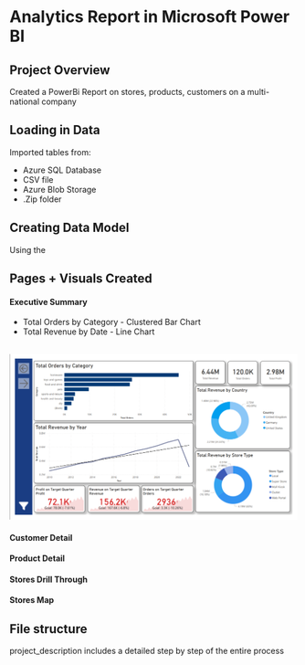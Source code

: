 # Analytics Report in Microsoft Power BI
## Project Overview
Created a PowerBi Report on stores, products, customers on a multi-national company

## Loading in Data
 Imported tables from:
 - Azure SQL Database 
 - CSV file
 - Azure Blob Storage
 - .Zip folder

## Creating Data Model
Using the 

## Pages + Visuals Created
#### Executive Summary
 - Total Orders by Category - Clustered Bar Chart
 - Total Revenue by Date - Line Chart

<br>
<img src="https://github.com/Mat-Zawadzki/Analytics-Power-BI-Report/blob/main/Images/ExecutiveSummary.png?raw=true" alt="alt text" width="720">
<br>

#### Customer Detail

#### Product Detail

#### Stores Drill Through

#### Stores Map


## File structure 
project_description includes a detailed step by step of the entire process
